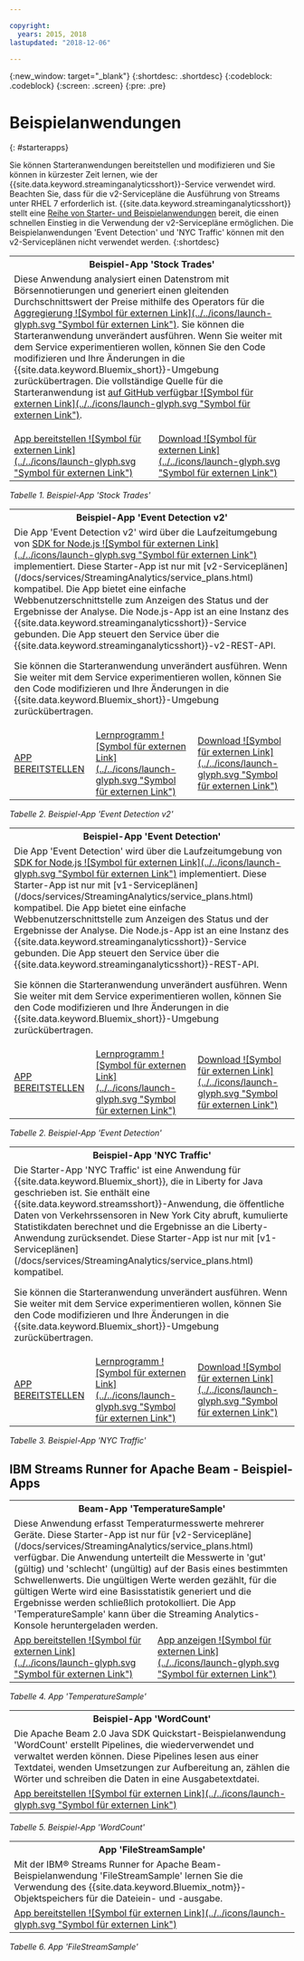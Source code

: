 ```yaml
---

copyright:
  years: 2015, 2018
lastupdated: "2018-12-06"

---
```


<!-- Attribute definitions -->
{:new_window: target="_blank"}
{:shortdesc: .shortdesc}
{:codeblock: .codeblock}
{:screen: .screen}
{:pre: .pre}

# Beispielanwendungen
{: #starterapps}

Sie können Starteranwendungen bereitstellen und modifizieren und Sie können in kürzester Zeit lernen, wie der {{site.data.keyword.streaminganalyticsshort}}-Service verwendet wird. Beachten Sie, dass für die v2-Servicepläne die Ausführung von Streams unter RHEL 7 erforderlich ist. {{site.data.keyword.streaminganalyticsshort}} stellt eine [Reihe von Starter- und Beispielanwendungen](https://developer.ibm.com/streamsdev/docs/starter-sample-apps-v2-plans/) bereit, die einen schnellen Einstieg in die Verwendung der v2-Servicepläne ermöglichen. Die Beispielanwendungen 'Event Detection' und 'NYC Traffic' können mit den v2-Serviceplänen nicht verwendet werden.
{:shortdesc}


<table summary="Die erste Zeile dieser Tabelle enthält eine Beschreibung der Starteranwendung 'Stock Trades'. In der zweiten Zeile der Tabelle ist Folgendes enthalten: 1. In der ersten Spalte ein Link zu einem Video mit einer Beschreibung zur Bereitstellung der Starteranwendung 'Stock Trades'. 2. In der zweiten Spalte ein Link zum direkten Download der Starteranwendung 'Stock Trades'.">
  <tr>
    <th id="stocktrades" colspan="3">Beispiel-App 'Stock Trades'<br></th>
  </tr>
  <tr>
    <td headers="stocktrades" colspan="3">Diese Anwendung analysiert einen Datenstrom mit Börsennotierungen und generiert einen gleitenden Durchschnittswert der Preise mithilfe des Operators für die <a href="https://www.ibm.com/support/knowledgecenter/SSCRJU_4.3.0/com.ibm.streams.toolkits.doc/spldoc/dita/tk$spl/op$spl.relational$Aggregate.html">Aggregierung ![Symbol für externen Link](../../icons/launch-glyph.svg "Symbol für externen Link")</a>.
Sie können die Starteranwendung unverändert ausführen. Wenn Sie weiter mit dem Service experimentieren wollen, können Sie den Code modifizieren und Ihre Änderungen in die {{site.data.keyword.Bluemix_short}}-Umgebung zurückübertragen. Die vollständige Quelle für die Starteranwendung ist <a href="https://github.com/IBMStreams/samples/tree/master/QuickStart/TradesApp">auf GitHub verfügbar ![Symbol für externen Link](../../icons/launch-glyph.svg "Symbol für externen Link")</a>.</p>
</td>
  </tr>
  <tr>
    <td headers="stocktrades"><a href="https://developer.ibm.com/streamsdev/videos/getting-started-streaming-analytics-service-using-trades-starter-application/" target="_blank">App bereitstellen ![Symbol für externen Link](../../icons/launch-glyph.svg "Symbol für externen Link")</a><br></td>
    <td headers="stocktrades"><a href="https://github.com/IBMStreams/samples/raw/master/QuickStart/TradesApp/starterApp/StockTradesStarterApp.sab" target="_blank">Download ![Symbol für externen Link](../../icons/launch-glyph.svg "Symbol für externen Link")</a></td>
  </tr>
</table>

*Tabelle 1. Beispiel-App 'Stock Trades'*


<table summary="In der ersten Zeile dieser Tabelle wird die Beispielanwendung 'Event Detection v2' beschrieben. Die zweite Zeile enthält Folgendes: 1. In der ersten Spalte einen Link zu Anweisungen für die Bereitstellung der Starteranwendung 'Event Detection v2'. 2. In der zweiten Spalte einen Link zu Lernprogrammen für die Verwendung der Starteranwendung 'Event Detection'. 3. In der dritten Spalte einen Link zum direkten Download der Starteranwendung 'Event Detection'">
  <tr>
    <th id="EventDetection2" colspan="3">Beispiel-App 'Event Detection v2'<br></th>
  </tr>
  <tr>
    <td colspan="3" headers="EventDetection2">Die App 'Event Detection v2' wird über die Laufzeitumgebung von <a href="https://{DomainName}/catalog/starters/sdk-for-nodejs/?cm_mmc=dw-_-bluemix-_-ba-bluemix-detect-complex-events-from-data-stream-trs-_-article">SDK for Node.js ![Symbol für externen Link](../../icons/launch-glyph.svg "Symbol für externen Link")</a> implementiert. Diese Starter-App ist nur mit [v2-Serviceplänen](/docs/services/StreamingAnalytics/service_plans.html) kompatibel.
Die App bietet eine einfache Webbenutzerschnittstelle zum Anzeigen des Status und der Ergebnisse der Analyse.
Die Node.js-App ist an eine Instanz des {{site.data.keyword.streaminganalyticsshort}}-Service gebunden. Die App steuert den Service über die {{site.data.keyword.streaminganalyticsshort}}-v2-REST-API.
<p>Sie können die Starteranwendung unverändert ausführen.
Wenn Sie weiter mit dem Service experimentieren wollen, können Sie den Code modifizieren und Ihre Änderungen in die {{site.data.keyword.Bluemix_short}}-Umgebung zurückübertragen.</p>
</td>
  </tr>
  <tr>
    <td headers="EventDetection2"><a href="/docs/services/StreamingAnalytics/t_starter_app_deploy.html" target="_blank">APP BEREITSTELLEN</a><br></td>
    <td headers="EventDetection2"><a href="https://developer.ibm.com/streamsdev/docs/detect-events-with-streams/" target="_blank">Lernprogramm ![Symbol für externen Link](../../icons/launch-glyph.svg "Symbol für externen Link")</a></td>
    <td headers="EventDetection2"><a href="https://streams-github-samples.mybluemix.net/?get=QuickStart/EventDetectionV2" target="_blank">Download ![Symbol für externen Link](../../icons/launch-glyph.svg "Symbol für externen Link")</a></td>
  </tr>
</table>

*Tabelle 2. Beispiel-App 'Event Detection v2'*
<table summary="In dieser Tabelle wird in der ersten Zeile die Beispielanwendung 'Event Detection' beschrieben. Die zweite Zeile der Tabelle enthält Folgendes: 1. In der ersten Spalte einen Link zu Anweisungen für die Bereitstellung der Starteranwendung 'Event Detection'. 2. In der zweiten Spalte einen Link zu Lernprogrammen für die Verwendung der Starteranwendung 'Event Detection'. 3. In der dritten Spalte einen Link zum direkten Download der Starteranwendung 'Event Detection'.">
  <tr>
    <th id="EventDetection1" colspan="3">Beispiel-App 'Event Detection'<br></th>
  </tr>
  <tr>
    <td headers="EventDetection1" colspan="3">Die App 'Event Detection' wird über die Laufzeitumgebung von <a href="https://{DomainName}/catalog/starters/sdk-for-nodejs/?cm_mmc=dw-_-bluemix-_-ba-bluemix-detect-complex-events-from-data-stream-trs-_-article">SDK for Node.js ![Symbol für externen Link](../../icons/launch-glyph.svg "Symbol für externen Link")</a> implementiert. Diese Starter-App ist nur mit [v1-Serviceplänen](/docs/services/StreamingAnalytics/service_plans.html) kompatibel. Die App bietet eine einfache Webbenutzerschnittstelle zum Anzeigen des Status und der Ergebnisse der Analyse.
Die Node.js-App ist an eine Instanz des {{site.data.keyword.streaminganalyticsshort}}-Service gebunden. Die App steuert den Service über die {{site.data.keyword.streaminganalyticsshort}}-REST-API.
<p>Sie können die Starteranwendung unverändert ausführen.
Wenn Sie weiter mit dem Service experimentieren wollen, können Sie den Code modifizieren und Ihre Änderungen in die {{site.data.keyword.Bluemix_short}}-Umgebung zurückübertragen.</p>
</td>
  </tr>
  <tr>
    <td headers="EventDetection1"><a href="/docs/services/StreamingAnalytics/t_starter_app_deploy.html" target="_blank">APP BEREITSTELLEN</a><br></td>
    <td headers="EventDetection1"><a href="https://developer.ibm.com/streamsdev/docs/detect-events-with-streams/" target="_blank">Lernprogramm ![Symbol für externen Link](../../icons/launch-glyph.svg "Symbol für externen Link")</a></td>
    <td headers="EventDetection1"><a href="https://streams-github-samples.mybluemix.net/?get=QuickStart/EventDetection" target="_blank">Download ![Symbol für externen Link](../../icons/launch-glyph.svg "Symbol für externen Link")</a></td>
  </tr>
</table>

*Tabelle 2. Beispiel-App 'Event Detection'*

<table summary="In dieser Tabelle wird in der ersten Zeile die Beispielanwendung 'New York Traffic' beschrieben. Die zweite Zeile der Tabelle enthält Folgendes: 1. In der ersten Spalte einen Link zu Anweisungen für die Bereitstellung der Beispielanwendung 'New York Traffic'. 2. In der zweiten Spalte einen Link zu Lernprogrammen für die Verwendung der Beispielanwendung 'New York Traffic'. 3. In der dritten Spalte einen Link zum direkten Download der Beispielanwendung 'New York Traffic'.">
  <tr>
    <th id="NYCTraffic" colspan="3">Beispiel-App 'NYC Traffic'<br></th>
  </tr>
  <tr>
    <td headers="NYCTraffic" colspan="3">Die Starter-App 'NYC Traffic' ist eine Anwendung für {{site.data.keyword.Bluemix_short}}, die in Liberty for Java geschrieben ist. Sie enthält eine {{site.data.keyword.streamsshort}}-Anwendung, die öffentliche Daten von Verkehrssensoren in New York City abruft, kumulierte Statistikdaten berechnet und die Ergebnisse an die Liberty-Anwendung zurücksendet. Diese Starter-App ist nur mit [v1-Serviceplänen](/docs/services/StreamingAnalytics/service_plans.html) kompatibel.
<p>Sie können die Starteranwendung unverändert ausführen. Wenn Sie weiter mit dem Service experimentieren wollen, können Sie den Code modifizieren und Ihre Änderungen in die {{site.data.keyword.Bluemix_short}}-Umgebung zurückübertragen.</p>
</td>
  </tr>
  <tr>
    <td headers="NYCTraffic" deploylink><a href="/docs/services/StreamingAnalytics/t_starter_app_deploy.html" target="_blank">APP BEREITSTELLEN</a><br></td>
    <td headers="NYCTraffic"><a href="https://developer.ibm.com/streamsdev/docs/bluemix-streaming-analytics-starter-application/" target="_blank">Lernprogramm ![Symbol für externen Link](../../icons/launch-glyph.svg "Symbol für externen Link")</a></td>
    <td headers="NYCTraffic"><a href="https://streams-github-samples.mybluemix.net/?get=QuickStart/NYCTraffic" target="_blank">Download ![Symbol für externen Link](../../icons/launch-glyph.svg "Symbol für externen Link")</a></td>
  </tr>
</table>

*Tabelle 3. Beispiel-App 'NYC Traffic'*

## IBM Streams Runner for Apache Beam - Beispiel-Apps

<table summary="In der ersten Zeile dieser Tabelle wird die Beam-Anwendung 'TemperatureSample' beschrieben. Die zweite Zeile enthält einen Link zu einem Lernprogramm für die Bereitstellung der Beam-Anwendung 'TemperatureSample'.">
  <tr>
    <th id="TemperatureSample" colspan="3">Beam-App 'TemperatureSample'<br></th>
  </tr>
  <tr>
    <td headers="TemperatureSample" colspan="3">Diese Anwendung erfasst Temperaturmesswerte mehrerer Geräte. Diese Starter-App ist nur für [v2-Servicepläne](/docs/services/StreamingAnalytics/service_plans.html) verfügbar. Die Anwendung unterteilt die Messwerte in 'gut' (gültig) und 'schlecht' (ungültig) auf der Basis eines bestimmten Schwellenwerts. Die ungültigen Werte werden gezählt, für die gültigen Werte wird eine Basisstatistik generiert und die Ergebnisse werden schließlich protokolliert. Die App 'TemperatureSample' kann über die Streaming Analytics-Konsole heruntergeladen werden.
</td>
  </tr>
  <tr>
    <td headers="TemperatureSample"><a href="http://ibmstreams.github.io/streamsx.documentation/docs/beamrunner/sample/#running-the-temperaturesample-application" target="_blank">App bereitstellen ![Symbol für externen Link](../../icons/launch-glyph.svg "Symbol für externen Link")</a><br></td>
    <td headers="TemperatureSample"><a href="http://ibmstreams.github.io/streamsx.documentation/docs/beamrunner/sample/#viewing-the-running-application" target="_blank">App anzeigen ![Symbol für externen Link](../../icons/launch-glyph.svg "Symbol für externen Link")</a></td>
  </tr>
</table>

*Tabelle 4. App 'TemperatureSample'*

<table summary="Die erste Zeile dieser Tabelle enthält eine Beschreibung der Beam-Beispielanwendung 'WordCount'. Die zweite Zeile enthält einen Link zu einem Lernprogramm für die Bereitstellung der Beispielanwendung 'WordCount'.">
  <tr>
    <th id="WordCountSample" colspan="3">Beispiel-App 'WordCount'<br></th>
  </tr>
  <tr>
    <td headers="WordCountSample" colspan="3">Die Apache Beam 2.0 Java SDK Quickstart-Beispielanwendung 'WordCount' erstellt Pipelines, die wiederverwendet und verwaltet werden können. Diese Pipelines lesen aus einer Textdatei, wenden Umsetzungen zur Aufbereitung an, zählen die Wörter und schreiben die Daten in eine Ausgabetextdatei.
</td>
  </tr>
  <tr>
    <td headers="WordCountSample"><a href="http://ibmstreams.github.io/streamsx.documentation/docs/beamrunner/wordcount/" target="_blank">App bereitstellen ![Symbol für externen Link](../../icons/launch-glyph.svg "Symbol für externen Link")</a><br></td>
  </tr>
</table>

*Tabelle 5. Beispiel-App 'WordCount'*

<table summary="Die erste Zeile dieser Tabelle enthält eine Beschreibung der Beispielanwendung 'FileStreamSample'. Die zweite Zeile enthält einen Link zu einem Lernprogramm für die Bereitstellung der Anwendung 'FileStreamSample'.">
  <tr>
    <th id="FilterStreamSample" colspan="3">App 'FileStreamSample'<br></th>
  </tr>
  <tr>
    <td headers="FilterStreamSample" colspan="3">Mit der IBM® Streams Runner for Apache Beam-Beispielanwendung 'FileStreamSample' lernen Sie die Verwendung des {{site.data.keyword.Bluemix_notm}}-Objektspeichers für die Dateiein- und -ausgabe.
</td>
  </tr>
  <tr>
    <td headers="FilterStreamSample"><a href="http://ibmstreams.github.io/streamsx.documentation/docs/beamrunner/objstor/" target="_blank">App bereitstellen ![Symbol für externen Link](../../icons/launch-glyph.svg "Symbol für externen Link")</a><br></td>
  </tr>
</table>

*Tabelle 6. App 'FileStreamSample'*
